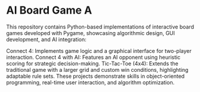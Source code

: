 # AI Board Game A
 This repository contains Python-based implementations of interactive board games developed with Pygame, showcasing algorithmic design, GUI development, and AI integration:

Connect 4: Implements game logic and a graphical interface for two-player interaction.
Connect 4 with AI: Features an AI opponent using heuristic scoring for strategic decision-making.
Tic-Tac-Toe (4x4): Extends the traditional game with a larger grid and custom win conditions, highlighting adaptable rule sets.
These projects demonstrate skills in object-oriented programming, real-time user interaction, and algorithm optimization.








 
